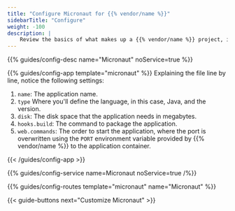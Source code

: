 ```yaml
---
title: "Configure Micronaut for {{% vendor/name %}}"
sidebarTitle: "Configure"
weight: -100
description: |
    Review the basics of what makes up a {{% vendor/name %}} project, including its three principle configuration files and how to define them for Micronaut.
---
```


{{% guides/config-desc name="Micronaut" noService=true %}}

{{% guides/config-app template="micronaut" %}}
Explaining the file line by line, notice the following settings:

1. `name`: The application name.
2. `type` Where you'll define the language, in this case, Java, and the version.
3. `disk`: The disk space that the application needs in megabytes.
4. `hooks.build`: The command to package the application.
5. `web.commands`: The order to start the application,
   where the port is overwritten using the `PORT` environment variable provided by {{% vendor/name %}} to the application container.

{{< /guides/config-app >}}

{{% guides/config-service name=Micronaut noService=true /%}}

{{% guides/config-routes template="micronaut" name="Micronaut" %}}

{{< guide-buttons next="Customize Micronaut" >}}
